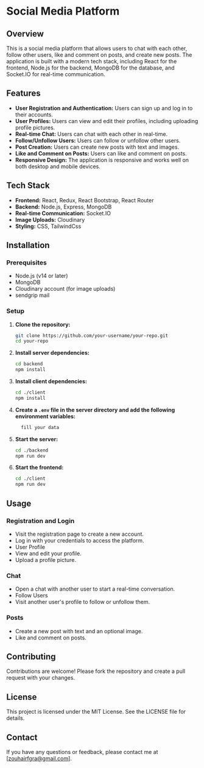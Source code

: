 # Social Media Platform 

## Overview

This is a social media platform that allows users to chat with each other, follow other users, like and comment on posts, and create new posts. The application is built with a modern tech stack, including React for the frontend, Node.js for the backend, MongoDB for the database, and Socket.IO for real-time communication.

## Features

- **User Registration and Authentication:** Users can sign up and log in to their accounts.
- **User Profiles:** Users can view and edit their profiles, including uploading profile pictures.
- **Real-time Chat:** Users can chat with each other in real-time.
- **Follow/Unfollow Users:** Users can follow or unfollow other users.
- **Post Creation:** Users can create new posts with text and images.
- **Like and Comment on Posts:** Users can like and comment on posts.
- **Responsive Design:** The application is responsive and works well on both desktop and mobile devices.

## Tech Stack

- **Frontend:** React, Redux, React Bootstrap, React Router
- **Backend:** Node.js, Express, MongoDB
- **Real-time Communication:** Socket.IO
- **Image Uploads:** Cloudinary
- **Styling:** CSS, TailwindCss

## Installation

### Prerequisites

- Node.js (v14 or later)
- MongoDB
- Cloudinary account (for image uploads)
- sendgrip mail

### Setup

1. **Clone the repository:**
   ```bash
   git clone https://github.com/your-username/your-repo.git
   cd your-repo
2. **Install server dependencies:**
    ```bash
   cd backend
   npm install
3. **Install client dependencies:**
   ```bash
   cd ./client
   npm install
4. **Create a `.env` file in the server directory and add the following environment variables:**
   ```bash
     fill your data

5. **Start the server:**
   ```bash
   cd ./backend
   npm run dev
6. **Start the frontend:**
   ```bash
   cd ./client
   npm run dev
## Usage
### Registration and Login
- Visit the registration page to create a new account.
- Log in with your credentials to access the platform.
- User Profile
- View and edit your profile.
- Upload a profile picture.
### Chat
- Open a chat with another user to start a real-time conversation.
- Follow Users
- Visit another user's profile to follow or unfollow them.
### Posts
- Create a new post with text and an optional image.
- Like and comment on posts.

## Contributing
Contributions are welcome! Please fork the repository and create a pull request with your changes.

## License
This project is licensed under the MIT License. See the LICENSE file for details.

## Contact
If you have any questions or feedback, please contact me at [zouhairfgra@gmail.com].
